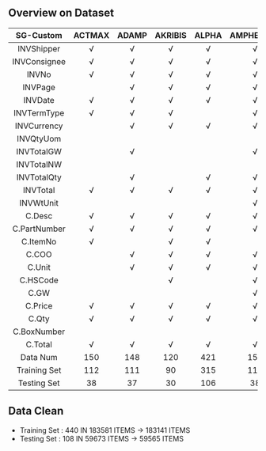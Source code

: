 ## Overview on Dataset

| SG-Custom    | ACTMAX | ADAMP | AKRIBIS | ALPHA | AMPHENOLE | CISCO | INFINEON | KOMAGUSAM | MICRON | NETAPP | RUCKSWIRE | SIIX | TI  | TOSHIBA | Total |
|:------------:|:------:|:-----:|:-------:|:-----:|:---------:|:-----:|:--------:|:---------:|:------:|:------:|:---------:|:----:|:---:|:-------:|:-----:|
| INVShipper   |    √   |   √   |    √    |   √   |     √     |   √   |     √    |     √     |    √   |    √   |     √     |   √  |  √  |    √    |   14  |
| INVConsignee |    √   |   √   |    √    |   √   |     √     |   √   |     √    |     √     |    √   |    √   |     √     |   √  |  √  |    √    |   14  |
| INVNo        |    √   |   √   |    √    |   √   |     √     |   √   |     √    |     √     |    √   |    √   |     √     |   √  |  √  |    √    |   14  |
| INVPage      |        |   √   |    √    |   √   |     √     |   √   |     √    |     √     |    √   |    √   |           |   √  |  √  |         |   11  |
| INVDate      |    √   |   √   |    √    |   √   |     √     |   √   |     √    |     √     |    √   |    √   |     √     |   √  |  √  |    √    |   14  |
| INVTermType  |    √   |   √   |    √    |       |     √     |   √   |     √    |     √     |    √   |    √   |     √     |   √  |  √  |    √    |   14  |
| INVCurrency  |        |   √   |    √    |   √   |     √     |   √   |          |     √     |    √   |    √   |     √     |   √  |  √  |    √    |   12  |
| INVQtyUom    |        |       |         |       |           |   √   |     √    |           |    √   |        |     √     |      |     |         |    4  |
| INVTotalGW   |        |   √   |         |       |     √     |   √   |     √    |     √     |    √   |        |     √     |   √  |     |         |    8  |
| INVTotalNW   |        |       |         |       |           |       |     √    |           |    √   |        |           |      |  √  |         |    3  |
| INVTotalQty  |        |   √   |         |   √   |     √     |   √   |     √    |     √     |    √   |        |     √     |   √  |  √  |    √    |   11  |
| INVTotal     |    √   |   √   |    √    |   √   |     √     |   √   |     √    |     √     |    √   |    √   |     √     |   √  |  √  |    √    |   14  |
| INVWtUnit    |        |       |         |       |     √     |       |          |           |        |        |           |      |     |         |    1  |
| C.Desc       |    √   |   √   |    √    |   √   |     √     |   √   |     √    |     √     |    √   |    √   |     √     |      |  √  |    √    |   13  |
| C.PartNumber |    √   |   √   |    √    |   √   |     √     |   √   |     √    |           |    √   |    √   |     √     |   √  |  √  |         |   12  |
| C.ItemNo     |    √   |       |    √    |   √   |           |   √   |     √    |     √     |        |        |     √     |   √  |  √  |         |    9  |
| C.COO        |        |   √   |    √    |   √   |     √     |   √   |     √    |     √     |    √   |    √   |     √     |      |  √  |    √    |   12  |
| C.Unit       |        |   √   |    √    |   √   |     √     |       |          |           |        |        |     √     |   √  |  √  |         |    7  |
| C.HSCode     |        |       |    √    |       |     √     |       |     √    |           |    √   |    √   |     √     |      |  √  |         |    7  |
| C.GW         |        |       |         |       |     √     |       |          |           |        |        |           |      |     |         |    1  |
| C.Price      |    √   |   √   |    √    |   √   |     √     |   √   |     √    |     √     |    √   |    √   |     √     |   √  |  √  |         |   13  |
| C.Qty        |    √   |   √   |    √    |   √   |     √     |   √   |     √    |     √     |    √   |    √   |     √     |   √  |  √  |    √    |   14  |
| C.BoxNumber  |        |       |         |       |           |       |          |           |        |        |           |      |  √  |         |    1  |
| C.Total      |    √   |   √   |    √    |   √   |     √     |   √   |     √    |     √     |    √   |    √   |     √     |   √  |  √  |         |   13  |
| Data Num     |  150   |  148  |   120   |  421  |    150    |  150  |    133   |    442    |   77   |   160  |    297    | 150  | 150 |    48   |  2596 |
| Training Set |  112   |  111  |    90   |  315  |    112    |  112  |     99   |    331    |   57   |   120  |    222    | 112  | 112 |    36   |  1941 |
| Testing Set  |   38   |   37  |    30   |  106  |     38    |   38  |     34   |    111    |   20   |    40  |     75    |  38  |  38 |    12   |   655 |

## Data Clean

- Training Set : 440 IN 183581 ITEMS -> 183141 ITEMS  
- Testing Set : 108 IN 59673 ITEMS -> 59565 ITEMS
